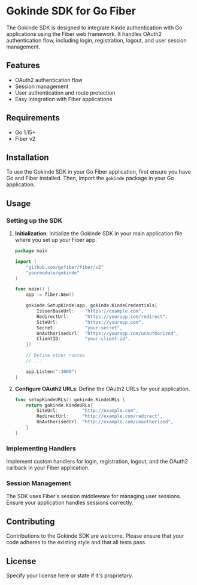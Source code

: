 # Gokinde SDK for Go Fiber

The Gokinde SDK is designed to integrate Kinde authentication with Go applications using the Fiber web framework. It handles OAuth2 authentication flow, including login, registration, logout, and user session management.

## Features

- OAuth2 authentication flow
- Session management
- User authentication and route protection
- Easy integration with Fiber applications

## Requirements

- Go 1.15+
- Fiber v2

## Installation

To use the Gokinde SDK in your Go Fiber application, first ensure you have Go and Fiber installed. Then, import the `gokinde` package in your Go application.

## Usage

### Setting up the SDK

1. **Initialization**: Initialize the Gokinde SDK in your main application file where you set up your Fiber app.

   ```go
   package main

   import (
       "github.com/gofiber/fiber/v2"
       "yourmodule/gokinde"
   )

   func main() {
       app := fiber.New()

       gokinde.SetupKinde(app, gokinde.KindeCredentials{
           IssuerBaseUrl:    "https://example.com",
           RedirectUrl:      "https://yourapp.com/redirect",
           SiteUrl:          "https://yourapp.com",
           Secret:           "your-secret",
           UnAuthorisedUrl:  "https://yourapp.com/unauthorized",
           ClientID:         "your-client-id",
       })

       // Define other routes
       // ...

       app.Listen(":3000")
   }
   ```

2. **Configure OAuth2 URLs**: Define the OAuth2 URLs for your application.

   ```go
   func setupKindeURLs() gokinde.KindeURLs {
       return gokinde.KindeURLs{
           SiteUrl:         "http://example.com",
           RedirectUrl:     "http://example.com/redirect",
           UnAuthorisedUrl: "http://example.com/unauthorized",
       }
   }
   ```

### Implementing Handlers

Implement custom handlers for login, registration, logout, and the OAuth2 callback in your Fiber application.

### Session Management

The SDK uses Fiber's session middleware for managing user sessions. Ensure your application handles sessions correctly.

## Contributing

Contributions to the Gokinde SDK are welcome. Please ensure that your code adheres to the existing style and that all tests pass.

## License

Specify your license here or state if it's proprietary.
